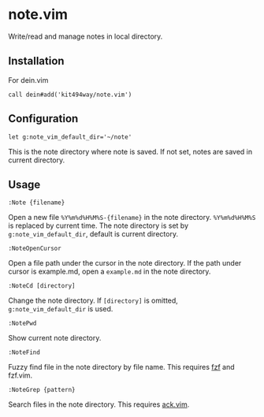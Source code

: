 # note.vim

Write/read and manage notes in local directory.

## Installation

For dein.vim

```
call dein#add('kit494way/note.vim')
```

## Configuration

```vim
let g:note_vim_default_dir='~/note'
```

This is the note directory where note is saved.
If not set, notes are saved in current directory.

## Usage

```
:Note {filename}
```

Open a new file `%Y%m%d%H%M%S-{filename}` in the note directory.
`%Y%m%d%H%M%S` is replaced by current time.
The note directory is set by `g:note_vim_default_dir`, default is current directory.

```
:NoteOpenCursor
```

Open a file path under the cursor in the note directory.
If the path under cursor is example.md, open a `example.md` in the note directory.

```
:NoteCd [directory]
```

Change the note directory. If `[directory]` is omitted, `g:note_vim_default_dir` is used.

```
:NotePwd
```

Show current note directory.

```
:NoteFind
```

Fuzzy find file in the note directory by file name. This requires [fzf](https://github.com/junegunn/fzf) and fzf.vim.

```
:NoteGrep {pattern}
```

Search files in the note directory. This requires [ack.vim](https://github.com/mileszs/ack.vim).
